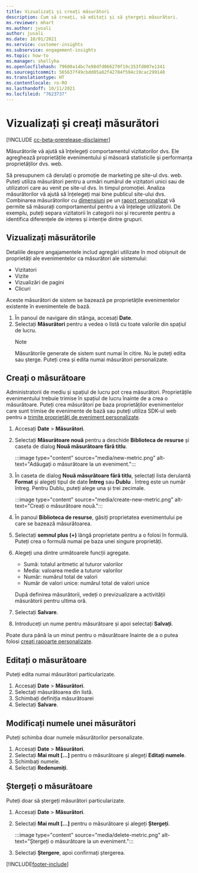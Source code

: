 ```yaml
---
title: Vizualizați și creați măsurători
description: Cum să creați, să editați și să ștergeți măsurători.
ms.reviewer: mhart
ms.author: jusali
author: jusali
ms.date: 10/01/2021
ms.service: customer-insights
ms.subservice: engagement-insights
ms.topic: how-to
ms.manager: shellyha
ms.openlocfilehash: 79600a14bc7e98dfd066270f19c353fd007e1341
ms.sourcegitcommit: 565637f49cbdd05a82f42784f594c19cac299140
ms.translationtype: HT
ms.contentlocale: ro-RO
ms.lasthandoff: 10/11/2021
ms.locfileid: "7623737"
---
```

# <a name="view-and-create-metrics"></a>Vizualizați și creați măsurători

[!INCLUDE [cc-beta-prerelease-disclaimer](includes/cc-beta-prerelease-disclaimer.md)]

Măsurătorile vă ajută să înțelegeți comportamentul vizitatorilor dvs. Ele agreghează proprietățile evenimentului și măsoară statisticile și performanța proprietăților dvs. web.  

Să presupunem că derulați o promoție de marketing pe site-ul dvs. web. Puteți utiliza măsurători pentru a urmări numărul de vizitatori unici sau de utilizatori care au venit pe site-ul dvs. în timpul promoției. Analiza măsurătorilor vă ajută să înțelegeți mai bine publicul site-ului dvs. Combinarea măsurătorilor cu [dimensiuni](dimensions.md) pe un [raport personalizat](custom-reports.md) vă permite să măsurați comportamentul pentru a vă înțelege utilizatorii. De exemplu, puteți separa vizitatorii în categorii noi și recurente pentru a identifica diferențele de interes și intenție dintre grupuri.

## <a name="view-metrics"></a>Vizualizați măsurătorile

Detaliile despre angajamentele includ agregări utilizate în mod obișnuit de proprietăți ale evenimentelor ca măsurători ale sistemului: 

- Vizitatori
- Vizite
- Vizualizări de pagini
- Clicuri

Aceste măsurători de sistem se bazează pe proprietățile evenimentelor existente în evenimentele de bază.

1. În panoul de navigare din stânga, accesați **Date**. 
1. Selectați **Măsurători** pentru a vedea o listă cu toate valorile din spațiul de lucru. 
   > [!NOTE]
   > Măsurătorile generate de sistem sunt numai în citire. Nu le puteți edita sau șterge. Puteți crea și edita numai măsurători personalizate.

## <a name="create-a-metric"></a>Creați o măsurătoare

Administratorii de mediu și spațiul de lucru pot crea măsurători. Proprietățile evenimentului trebuie trimise în spațiul de lucru înainte de a crea o măsurătoare. Puteți crea măsurători pe baza proprietăților evenimentelor care sunt trimise de evenimente de bază sau puteți utiliza SDK-ul web pentru a [trimite proprietăți de eveniment personalizate](advanced-SDK-implementation.md).

1. Accesați **Date** > **Măsurători**.
1. Selectați **Măsurătoare nouă** pentru a deschide **Biblioteca de resurse** și caseta de dialog **Nouă măsurătoare fără titlu**.

   :::image type="content" source="media/new-metric.png" alt-text="Adăugați o măsurătoare la un eveniment.":::

1. În caseta de dialog **Nouă măsurătoare fără titlu**, selectați lista derulantă **Format** și alegeți tipul de date **Întreg** sau **Dublu** . Întreg este un număr întreg. Pentru Dublu, puteți alege una și trei zecimale.

   :::image type="content" source="media/create-new-metric.png" alt-text="Creați o măsurătoare nouă.":::
   
5. În panoul **Biblioteca de resurse**, găsiți proprietatea evenimentului pe care se bazează măsurătoarea.
6. Selectați **semnul plus (+)** lângă proprietate pentru a o folosi în formulă. Puteți crea o formulă numai pe baza unei singure proprietăți. 
7. Alegeți una dintre următoarele funcții agregate. 

   - Sumă: totalul aritmetic al tuturor valorilor 
   - Media: valoarea medie a tuturor valorilor
   - Număr: numărul total de valori
   - Număr de valori unice: numărul total de valori unice

   După definirea măsurătorii, vedeți o previzualizare a activității măsurătorii pentru ultima oră.

1. Selectați **Salvare**. 
1. Introduceți un nume pentru măsurătoare și apoi selectați **Salvați**.

Poate dura până la un minut pentru o măsurătoare înainte de a o putea folosi [creați rapoarte personalizate](custom-reports.md).

## <a name="edit-a-metric"></a>Editați o măsurătoare

Puteți edita numai măsurători particularizate.

1. Accesați **Date** > **Măsurători**.
1. Selectați măsurătoarea din listă.
1. Schimbați definiția măsurătoarei
1. Selectați **Salvare**.

## <a name="change-the-name-of-a-metric"></a>Modificați numele unei măsurători

Puteți schimba doar numele măsurătorilor personalizate.

1. Accesați **Date** > **Măsurători**.
1. Selectați **Mai mult [...]** pentru o măsurătoare și alegeți **Editați numele**.
1. Schimbați numele. 
1. Selectați **Redenumiți**.

## <a name="delete-a-metric"></a>Ștergeți o măsurătoare

Puteți doar să ștergeți măsurători particularizate.

1. Accesați **Date** > **Măsurători**.
1. Selectați **Mai mult [...]** pentru o măsurătoare și alegeți **Ștergeți**.

   :::image type="content" source="media/delete-metric.png" alt-text="Ștergeți o măsurătoare la un eveniment.":::

1. Selectați **Ștergere**, apoi confirmați ștergerea.



[!INCLUDE[footer-include](../includes/footer-banner.md)]
